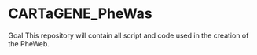 # CARTaGENE_PheWas

Goal This repository will contain all script and code used in the creation of the PheWeb.
